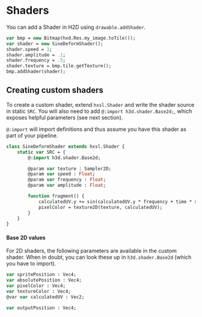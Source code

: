 # Shaders

You can add a Shader in H2D using `drawable.addShader`.

```haxe
var bmp = new Bitmap(hxd.Res.my_image.toTile());
var shader = new SineDeformShader();
shader.speed = 1;
shader.amplitude = .1;
shader.frequency = .5;
shader.texture = bmp.tile.getTexture();
bmp.addShader(shader);
```

## Creating custom shaders

To create a custom shader, extend `hxsl.Shader` and write the shader source in static `SRC`.
You will also need to add `@:import h3d.shader.Base2d;`, which exposes helpful parameters (see next section).

`@:import` will import definitions and thus assume you have this shader as part of your pipeline.

```haxe
class SineDeformShader extends hxsl.Shader {
	static var SRC = {
		@:import h3d.shader.Base2d;

		@param var texture : Sampler2D;
		@param var speed : Float;
		@param var frequency : Float;
		@param var amplitude : Float;

		function fragment() {
			calculatedUV.y += sin(calculatedUV.y * frequency + time * speed) * amplitude; // wave deform
			pixelColor = texture2D(texture, calculatedUV);
		}
	}
}
```

#### Base 2D values

For 2D shaders, the following parameters are available in the custom shader.
When in doubt, you can look these up in `h3d.shader.Base2d` (which you have to import).

```haxe
var spritePosition : Vec4;
var absolutePosition : Vec4;
var pixelColor : Vec4;
var textureColor : Vec4;
@var var calculatedUV : Vec2;

var outputPosition : Vec4;
```
